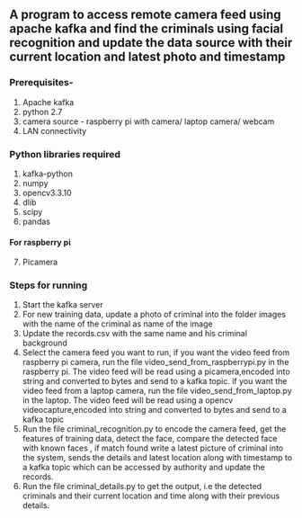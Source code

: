 ## A program to access remote camera feed using apache kafka and find the criminals using facial recognition and update the data source with their current location and latest photo and timestamp
### Prerequisites-
1. Apache kafka
2. python 2.7
3. camera source - raspberry pi with camera/ laptop camera/ webcam 
4. LAN connectivity

### Python libraries required
1. kafka-python
2. numpy
3. opencv3.3.10
4. dlib
5. scipy
6. pandas
#### For raspberry pi
7. Picamera

### Steps for running  
1. Start the kafka server
2. For new training data, update a photo of criminal into the folder images with the name of the criminal as name of the image
3. Update the records.csv with the same name and his criminal background
4. Select the camera feed you want to run, if you want the video feed from raspberry pi camera, run the file video_send_from_raspberrypi.py in the raspberry pi. The video feed will be read using a picamera,encoded into string and converted to bytes and send to a kafka topic.
if you want the video feed from a laptop camera, run the file video_send_from_laptop.py in the laptop. The video feed will be read using a opencv videocapture,encoded into string and converted to bytes and send to a kafka topic
5. Run the file criminal_recognition.py to encode the camera feed, get the features of training data, detect the face, compare the detected face with known faces , if match found write a latest picture of criminal into the system, sends the details and latest location along with timestamp to a kafka topic which can be accessed by authority and update the records.
6. Run the file criminal_details.py to get the output, i.e the detected criminals and their current location and time along with their previous details.
 

